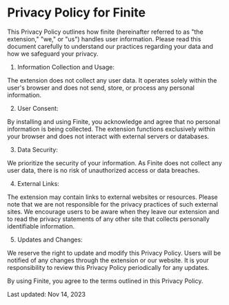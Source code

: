 # Privacy Policy for Finite

This Privacy Policy outlines how finite (hereinafter referred to as "the extension," "we," or "us") handles user information. Please read this document carefully to understand our practices regarding your data and how we safeguard your privacy.

1. Information Collection and Usage:

The extension does not collect any user data. It operates solely within the user's browser and does not send, store, or process any personal information.

2. User Consent:

By installing and using Finite, you acknowledge and agree that no personal information is being collected. The extension functions exclusively within your browser and does not interact with external servers or databases.

3. Data Security:

We prioritize the security of your information. As Finite does not collect any user data, there is no risk of unauthorized access or data breaches.

4. External Links:

The extension may contain links to external websites or resources. Please note that we are not responsible for the privacy practices of such external sites. We encourage users to be aware when they leave our extension and to read the privacy statements of any other site that collects personally identifiable information.

5. Updates and Changes:

We reserve the right to update and modify this Privacy Policy. Users will be notified of any changes through the extension or our website. It is your responsibility to review this Privacy Policy periodically for any updates.

By using Finite, you agree to the terms outlined in this Privacy Policy.

Last updated: Nov 14, 2023
